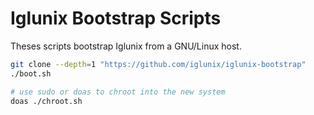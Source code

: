 # Iglunix Bootstrap Scripts
Theses scripts bootstrap Iglunix from a GNU/Linux host.

```sh
git clone --depth=1 "https://github.com/iglunix/iglunix-bootstrap"
./boot.sh

# use sudo or doas to chroot into the new system
doas ./chroot.sh
```
